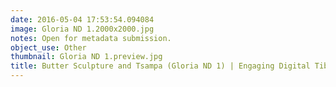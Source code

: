 ```yaml
---
date: 2016-05-04 17:53:54.094084
image: Gloria ND 1.2000x2000.jpg
notes: Open for metadata submission.
object_use: Other
thumbnail: Gloria ND 1.preview.jpg
title: Butter Sculpture and Tsampa (Gloria ND 1) | Engaging Digital Tibet
---
```


